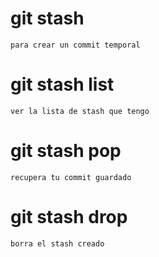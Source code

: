 #   git stash                       
    para crear un commit temporal

#   git stash list 
    ver la lista de stash que tengo

#   git stash pop
    recupera tu commit guardado

#   git stash drop
    borra el stash creado